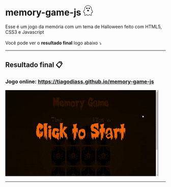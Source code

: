 # memory-game-js <img width="30" src="https://raw.githubusercontent.com/TiagoDiass/memory-game-js/master/assets/images/Ghost.png">
Esse é um jogo da memória com um tema de Halloween feito com HTML5, CSS3 e Javascript<br><br>Você pode ver o <strong>resultado final</strong> logo abaixo :arrow_heading_down:

<hr>

## Resultado final :clipboard:
### Jogo online: https://tiagodiass.github.io/memory-game-js
![](Preview.gif)
 
<hr>

